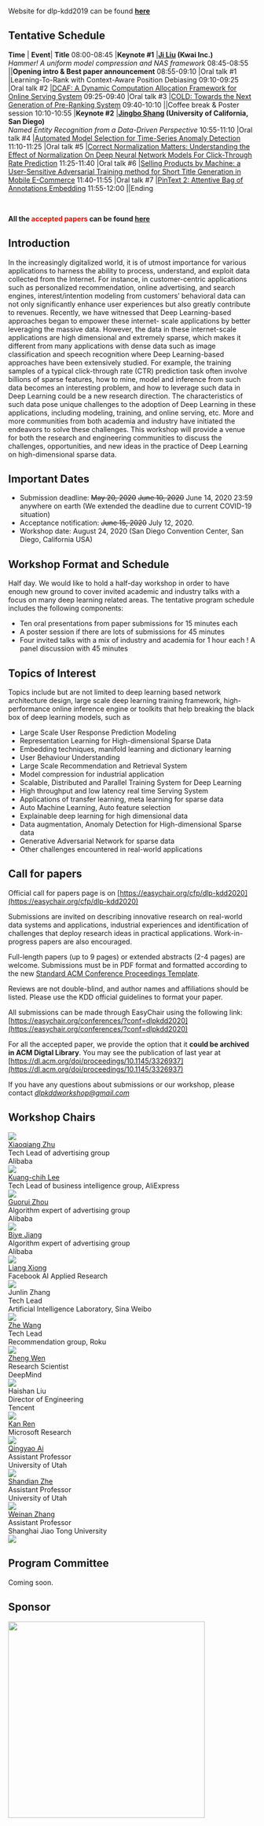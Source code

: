 <br>

Website for dlp-kdd2019 can be found **[here](https://dlp-kdd.github.io/dlp-kdd2019)**

## Tentative Schedule

**Time** | **Event**|	**Title**
08:00-08:45 |**Keynote #1**	|**[Ji Liu](http://jiliu-ml.org/) (Kwai Inc.)** <br> *Hammer! A uniform model compression and NAS framework*
08:45-08:55	||**Opening intro & Best paper announcement**
08:55-09:10	|Oral talk #1	|Learning-To-Rank with Context-Aware Position Debiasing
09:10-09:25	|Oral talk #2	|[DCAF: A Dynamic Computation Allocation Framework for Online Serving System](assets/pdf/a12-jiang.pdf)
09:25-09:40	|Oral talk #3	|[COLD: Towards the Next Generation of Pre-Ranking System](assets/pdf/a13-wang.pdf)
09:40-10:10	||Coffee break & Poster session
10:10-10:55	|**Keynote #2**	|**[Jingbo Shang](https://shangjingbo1226.github.io/) (University of California, San Diego)** <br> *Named Entity Recognition from a Data-Driven Perspective*
10:55-11:10	|Oral talk #4	|[Automated Model Selection for Time-Series Anomaly Detection](assets/pdf/a17-ying.pdf)
11:10-11:25	|Oral talk #5	|[Correct Normalization Matters: Understanding the Effect of Normalization On Deep Neural Network Models For Click-Through Rate Prediction](assets/pdf/a14-wang.pdf)
11:25-11:40	|Oral talk #6	|[Selling Products by Machine: a User-Sensitive Adversarial Training method for Short Title Generation in Mobile E-Commerce](assets/pdf/a1-wang.pdf)
11:40-11:55	|Oral talk #7	|[PinText 2: Attentive Bag of Annotations Embedding](assets/pdf/a15-zhuang.pdf)
11:55-12:00	||Ending

<br>

**All the <b style="color:red">accepted papers </b> can be found [here](/accept.html)**


## Introduction

In the increasingly digitalized world, it is of utmost importance for various applications to harness the ability to process, understand, and exploit data collected from the Internet. For instance, in customer-centric applications such as personalized recommendation, online advertising, and search engines, interest/intention modeling from customers’ behavioral data can not only significantly enhance user experiences but also greatly contribute to revenues. Recently, we have witnessed that Deep Learning-based approaches began to empower these internet- scale applications by better leveraging the massive data. However, the data in these internet-scale applications are high dimensional and extremely sparse, which makes it different from many applications with dense data such as image classification and speech recognition where Deep Learning-based approaches have been extensively studied. For example, the training samples of a typical click-through rate (CTR) prediction task often involve billions of sparse features, how to mine, model and inference from such data becomes an interesting problem, and how to leverage such data in Deep Learning could be a new research direction. The characteristics of such data pose unique challenges to the adoption of Deep Learning in these applications, including modeling, training, and online serving, etc. More and more communities from both academia and industry have initiated the endeavors to solve these challenges. This workshop will provide a venue for both the research and engineering communities to discuss the challenges, opportunities, and new ideas in the practice of Deep Learning on high-dimensional sparse data.


## Important Dates

- Submission deadline: ~~May 20, 2020~~ ~~June 10, 2020~~  June 14, 2020 23:59 anywhere on earth (We extended the deadline due to current COVID-19 situation)
- Acceptance notification: ~~June 15, 2020~~ July 12, 2020.
- Workshop date: August 24, 2020 (San Diego Convention Center, San Diego, California USA)


## Workshop Format and Schedule

Half day. We would like to hold a half-day workshop in order to have enough new ground to cover invited academic and industry talks with a focus on many deep learning related areas. The tentative program schedule includes the following components:

- Ten oral presentations from paper submissions for 15 minutes each
- A poster session if there are lots of submissions for 45 minutes
- Four invited talks with a mix of industry and academia for 1 hour each ! A panel discussion with 45 minutes

## Topics of Interest
Topics include but are not limited to deep learning based network architecture design, large scale deep learning training framework, high-performance online inference engine or toolkits that help breaking the black box of deep learning models, such as
- Large Scale User Response Prediction Modeling
- Representation Learning for High-dimensional Sparse Data
- Embedding techniques, manifold learning and dictionary learning
- User Behaviour Understanding
- Large Scale Recommendation and Retrieval System
- Model compression for industrial application
- Scalable, Distributed and Parallel Training System for Deep Learning
- High throughput and low latency real time Serving System
- Applications of transfer learning, meta learning for sparse data
- Auto Machine Learning, Auto feature selection
- Explainable deep learning for high dimensional data
- Data augmentation, Anomaly Detection for High-dimensional Sparse data
- Generative Adversarial Network for sparse data
- Other challenges encountered in real-world applications

## Call for papers

Official call for papers page is on [https://easychair.org/cfp/dlp-kdd2020](https://easychair.org/cfp/dlp-kdd2020)

Submissions are invited on describing innovative research on real-world data systems and applications, industrial experiences and identification of challenges that deploy research ideas in practical applications. Work-in-progress papers are also encouraged.

Full-length papers (up to 9 pages) or extended abstracts (2-4 pages) are welcome. Submissions must be in PDF format and formatted according to the new [Standard ACM Conference Proceedings Template](https://www.acm.org/publications/proceedings-template).

Reviews are not double-blind, and author names and affiliations should be listed. Please use the KDD official guidelines to format your paper.

All submissions can be made through EasyChair using the following link: [https://easychair.org/conferences/?conf=dlpkdd2020](https://easychair.org/conferences/?conf=dlpkdd2020)

For all the accepted paper, we provide the option that it **could be archived in ACM Digtal Library**. You may see the publication of last year at [https://dl.acm.org/doi/proceedings/10.1145/3326937](https://dl.acm.org/doi/proceedings/10.1145/3326937)


If you have any questions about submissions or our workshop, please contact [*dlpkddworkshop@gmail.com*](mailto:dlpkddworkshop@gmail.com)

## Workshop Chairs

  <div class="photo">
  <a href="https://scholar.google.com/citations?user=eUMnOc0AAAAJ&hl=en">
  <img src="assets/img/zxq.jpeg" class="shake shake-little">
  </a><br>
  <a href="https://scholar.google.com/citations?user=eUMnOc0AAAAJ&hl=en">Xiaoqiang Zhu</a>
  <div>Tech Lead of advertising group</div>
  <div>Alibaba</div>
  </div>

  <div class="photo">
  <a href="https://scholar.google.com/citations?user=r9JOIloAAAAJ&hl=en">
  <img src="assets/img/lkc.jpeg" class="shake shake-little">
  </a><br>
   <a href="https://scholar.google.com/citations?user=r9JOIloAAAAJ&hl=en">Kuang-chih Lee</a>
  <div>Tech Lead of business intelligence group, AliExpress</div>
  </div>

  <div class="photo">
  <a href="https://scholar.google.com/citations?user=n_E0Bg4AAAAJ&hl=en">
  <img src="assets/img/zgr.jpeg" class="shake shake-little">
  </a><br>
<a href="https://scholar.google.com/citations?user=n_E0Bg4AAAAJ&hl=en">Guorui Zhou</a>
  <div>Algorithm expert of advertising group</div>
  <div>Alibaba</div>
  </div>
  
  <div class="photo">
  <a href="http://byeah.github.io" >
  <img src="assets/img/jby.jpeg" class="shake shake-little">
  </a><br>
  <a href="http://byeah.github.io">Biye Jiang</a>
  <div>Algorithm expert of advertising group</div>
  <div>Alibaba</div>
  </div>

  <div class="photo">
  <a href="https://www.cs.cmu.edu/~lxiong/">
    <img src="assets/img/xl.jpg" class="shake shake-little">
  </a><br>
  <a href="https://www.cs.cmu.edu/~lxiong/">Liang Xiong</a>
  <div>Facebook AI Applied Research</div>
  </div>

<div class="photo">
  <img src="assets/img/zjl.jpg">
  <div>Junlin Zhang</div>
  <div>Tech Lead</div>
  <div>Artificial Intelligence Laboratory, Sina Weibo</div>
  </div>

  <div class="photo">
  <a href="http://wzhe.me/">
    <img src="assets/img/wz.jpg" class="shake shake-little">
  </a><br>
  <a href="http://wzhe.me/">Zhe Wang</a>
  <div>Tech Lead</div>
  <div>Recommendation group, Roku</div>
  </div>

  <div class="photo">
  <a href="http://www.zheng-wen.com/">
    <img src="assets/img/wenz.jpg" class="shake shake-little">
  </a><br>
  <a href="http://www.zheng-wen.com/">Zheng Wen</a>
  <div>Research Scientist</div>
  <div>DeepMind</div>
  </div>

  <div class="photo">
  <img src="assets/img/lhs.jpg">
  <div>Haishan Liu</div>
  <div>Director of Engineering</div>
  <div>Tencent</div>
  </div>


  <div class="photo">
  <a href="http://www.saying.ren/">
    <img src="assets/img/rk.jpg" class="shake shake-little">
  </a><br>
  <a href="http://www.saying.ren/">Kan Ren</a>
  <div>Microsoft Research</div>
  </div>


  <div class="photo">
  <a href="http://ir.aiqingyao.org/home">
    <img src="assets/img/aqy.jpg" class="shake shake-little">
  </a><br>
  <a href="http://ir.aiqingyao.org/home">Qingyao Ai</a>
  <div>Assistant Professor</div>
  <div>University of Utah</div>
  </div>

  <div class="photo">
  <a href="https://www.cs.utah.edu/~zhe/">
    <img src="assets/img/sdz.jpg" class="shake shake-little">
  </a><br>
  <a href="https://www.cs.utah.edu/~zhe/">Shandian Zhe</a>
  <div>Assistant Professor</div>
  <div>University of Utah</div>
  </div>

  <div class="photo">
  <a href="http://wnzhang.net">
    <img src="assets/img/zwn.png" class="shake shake-little">
  </a><br>
  <a href="http://wnzhang.net">Weinan Zhang</a>
  <div>Assistant Professor</div>
  <div>Shanghai Jiao Tong University</div>
  </div>

  <img src="assets/img/bg.png">  

## Program Committee
Coming soon.

## Sponsor
<a href="http://www.polixir.ai/">
<img src="assets/img/nxxc_logo.png" width="400px"/>
</a>